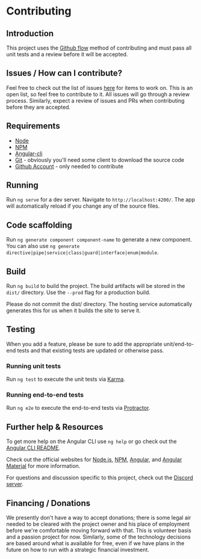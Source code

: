 # Contributing

## Introduction

This project uses the [Github flow](https://guides.github.com/introduction/flow/) method of contributing and must pass all unit tests and a review before it will be accepted.

## Issues / How can I contribute?

Feel free to check out the list of issues [here](https://github.com/tsitra/horsebooks/issues) for items to work on. This is an open list, so feel free to contribute to it. All issues will go through a review process. Similarly, expect a review of issues and PRs when contributing before they are accepted.

## Requirements

* [Node](https://nodejs.org/en/)
* [NPM](https://www.npmjs.com/)
* [Angular-cli](https://cli.angular.io/)
* [Git](https://git-scm.com/downloads) - obviously you'll need some client to download the source code
* [Github Account](https://github.com/) - only needed to contribute

## Running

Run `ng serve` for a dev server. Navigate to `http://localhost:4200/`. The app will automatically reload if you change any of the source files.

## Code scaffolding

Run `ng generate component component-name` to generate a new component. You can also use `ng generate directive|pipe|service|class|guard|interface|enum|module`.

## Build

Run `ng build` to build the project. The build artifacts will be stored in the `dist/` directory. Use the `--prod` flag for a production build.

Please do not commit the dist/ directory. The hosting service automatically generates this for us when it builds the site to serve it.

## Testing

When you add a feature, please be sure to add the appropriate unit/end-to-end tests and that existing tests are updated or otherwise pass.

### Running unit tests

Run `ng test` to execute the unit tests via [Karma](https://karma-runner.github.io).

### Running end-to-end tests

Run `ng e2e` to execute the end-to-end tests via [Protractor](http://www.protractortest.org/).

## Further help & Resources

To get more help on the Angular CLI use `ng help` or go check out the [Angular CLI README](https://github.com/angular/angular-cli/blob/master/README.md).

Check out the official websites for [Node.js](https://nodejs.org/), [NPM](https://www.npmjs.com/get-npm), [Angular](https://angular.io/), and [Angular Material](https://material.angular.io/) for more information.

For questions and discussion specific to this project, check out the [Discord server](https://discord.gg/4Bh49Y8).

## Financing / Donations

We presently don't have a way to accept donations; there is some legal air needed to be cleared with the project owner and his place of employment before we're comfortable moving forward with that. This is volunteer basis and a passion project for now. Similarly, some of the technology decisions are based around what is available for free, even if we have plans in the future on how to run with a strategic financial investment.